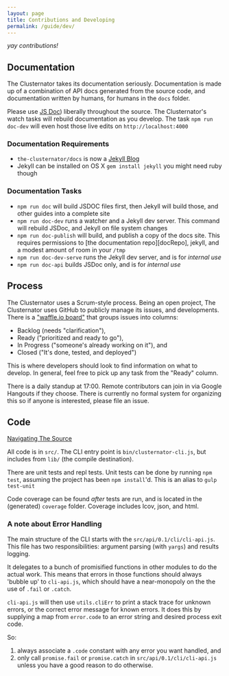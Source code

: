 ```yaml
---
layout: page
title: Contributions and Developing
permalink: /guide/dev/
---
```


_yay contributions!_

## Documentation

The Clusternator takes its documentation seriously.  Documentation is made up of
a combination of API docs generated from the source code, and documentation
written by humans, for humans in the `docs` folder.

Please use [JS Doc](http://usejsdoc.org/ "JS Doc Documentation")) liberally
throughout the source.  The Clusternator's watch tasks will rebuild
documentation as you develop.  The task `npm run doc-dev` will even host those
live edits on `http://localhost:4000`

### Documentation Requirements

- `the-clusternator/docs` is now a [Jekyll Blog](http://jekyllrb.com/docs/home/ "Jekyll Static Sites")
- Jekyll can be installed on OS X `gem install jekyll` you might need ruby though

### Documentation Tasks

- `npm run doc` will build JSDOC files first, then Jekyll will build those, and
other guides into a complete site
- `npm run doc-dev` runs a watcher and a Jekyll dev server.  This command will
rebuild JSDoc, and Jekyll on file system changes
- `npm run doc-publish` will build, and publish a copy of the docs site. This
requires permissions to [the documentation repo][docRepo], jekyll, and a modest
amount of room in your `/tmp`
- `npm run doc-dev-serve` runs the Jekyll dev server, and is for _internal use_
- `npm run doc-api` builds JSDoc only, and is for _internal use_

## Process

The Clusternator uses a Scrum-style process.  Being an open project, The
Clusternator uses GitHub to publicly manage its issues, and developments.  There
is a ["waffle.io board"][theBoard] that groups issues into columns:

* Backlog (needs "clarification"),
* Ready ("prioritized and ready to go"),
* In Progress ("someone's already working on it"), and
* Closed ("It's done, tested, and deployed")

This is where developers should look to find information on what to develop. In
general, feel free to pick up any task from the "Ready" column.

There is a daily standup at 17:00.  Remote contributors can join in via Google
Hangouts if they choose.  There is currently no formal system for organizing
this so if anyone is interested, please file an issue.

## Code

[Navigating The Source](source "Navigating The Source")

All code is in `src/`. The CLI entry point is `bin/clusternator-cli.js`,
but includes from `lib/` (the compile destination).

There are unit tests and repl tests.  Unit tests can be done by running
`npm test`, assuming the project has been `npm install`'d.  This is an alias
to `gulp test-unit`

Code coverage can be found _after_ tests are run, and is located in the
(generated) `coverage` folder.  Coverage includes lcov, json, and html.

[theBoard]: https://waffle.io/rangle/the-clusternator "The Clusternator Board"

### A note about Error Handling

The main structure of the CLI starts with the `src/api/0.1/cli/cli-api.js`.
This file has two responsibilities: argument parsing (with `yargs`) and results
logging.

It delegates to a bunch of promisified functions in other modules to do the
actual work.  This means that errors in those functions should always 'bubble
up' to `cli-api.js`, which should have a near-monopoly on the the use of `.fail`
or `.catch`.

`cli-api.js` will then use `utils.cliErr` to print a stack trace for unknown
errors, or the correct error message for known errors.  It does this by supplying
a map from `error.code` to an error string and desired process exit code.

So:

1. always associate a `.code` constant with any error you want handled, and
2. only call `promise.fail` or `promise.catch` in `src/api/0.1/cli/cli-api.js`
unless you have a good reason to do otherwise.
